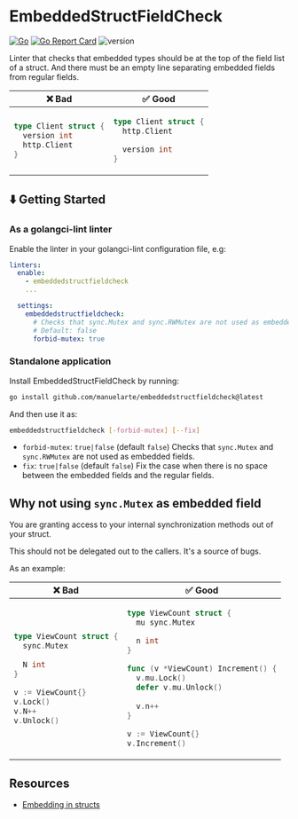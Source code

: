 # EmbeddedStructFieldCheck

[![Go](https://github.com/manuelarte/embeddedstructfieldcheck/actions/workflows/go.yml/badge.svg)](https://github.com/manuelarte/embeddedstructfieldcheck/actions/workflows/go.yml)
[![Go Report Card](https://goreportcard.com/badge/github.com/manuelarte/embeddedstructfieldcheck)](https://goreportcard.com/report/github.com/manuelarte/embeddedstructfieldcheck)
![version](https://img.shields.io/github/v/release/manuelarte/embeddedstructfieldcheck)

Linter that checks that embedded types should be at the top of the field list of a struct.
And there must be an empty line separating embedded fields from regular fields.

<table>
<thead><tr><th>❌ Bad</th><th>✅ Good</th></tr></thead>
<tbody>
<tr><td>

```go
type Client struct {
  version int
  http.Client
}
```

</td><td>

```go
type Client struct {
  http.Client

  version int
}
```

</td></tr>

</tbody>
</table>

## ⬇️  Getting Started

### As a golangci-lint linter

Enable the linter in your golangci-lint configuration file, e.g:

```yaml
linters:
  enable:
    - embeddedstructfieldcheck 
    ...

  settings:
    embeddedstructfieldcheck:
      # Checks that sync.Mutex and sync.RWMutex are not used as embedded fields.
      # Default: false
      forbid-mutex: true
```

### Standalone application

Install EmbeddedStructFieldCheck by running:

```bash
go install github.com/manuelarte/embeddedstructfieldcheck@latest
```

And then use it as:

```bash
embeddedstructfieldcheck [-forbid-mutex] [--fix]
```

- `forbid-mutex`: `true|false` (default `false`)
   Checks that `sync.Mutex` and `sync.RWMutex` are not used as embedded fields.
- `fix`: `true|false` (default `false`)
   Fix the case when there is no space between the embedded fields and the regular fields.

## Why not using `sync.Mutex` as embedded field

You are granting access to your internal synchronization methods out of your struct.

This should not be delegated out to the callers. It's a source of bugs.

As an example:

<table>
<thead><tr><th>❌ Bad</th><th>✅ Good</th></tr></thead>
<tbody>
<tr><td>

```go
type ViewCount struct {
  sync.Mutex
  
  N int
}

v := ViewCount{}
v.Lock()
v.N++
v.Unlock()
```

</td><td>

```go
type ViewCount struct {
  mu sync.Mutex

  n int
}

func (v *ViewCount) Increment() {
  v.mu.Lock()
  defer v.mu.Unlock()
  
  v.n++
}

v := ViewCount{}
v.Increment()
```

</td></tr>

</tbody>
</table>

## Resources

- [Embedding in structs](https://github.com/uber-go/guide/blob/master/style.md#embedding-in-structs)

